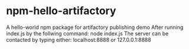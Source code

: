 # npm-hello-artifactory
A hello-world npm package for artifactory publishing demo
After running index.js by the follwing command:
	node index.js
The server can be contacted by typing either:
	localhost:8888
		or
	127.0.0.1:8888

